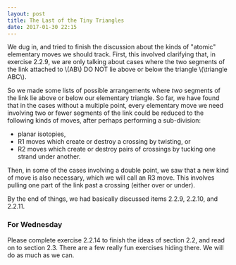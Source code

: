 ```yaml
---
layout: post
title: The Last of the Tiny Triangles
date: 2017-01-30 22:15
---
```


We dug in, and tried to finish the discussion about the kinds of "atomic"
elementary moves we should track. First, this involved clarifying that,
in exercise 2.2.9, we are only talking about cases where the two segments
of the link attached to <span>\\(AB\\)</span> DO NOT lie above or below the
triangle <span>\\(\triangle ABC\\)</span>.

So we made some lists of possible arrangements where _two_
segments of the link lie above or below our elementary triangle.
So far, we have found that
in the cases without a multiple point, every elementary move we need involving
two or fewer segments of the link could be reduced to the
following kinds of moves, after perhaps performing a sub-division:

  * planar isotopies,
  * R1 moves which create or destroy a crossing by twisting, or
  * R2 moves which create or destroy pairs of crossings by tucking one
  strand under another.

Then, in some of the cases involving a double point, we saw that a new kind of
move is also necessary, which we will call an R3 move. This involves pulling
one part of the link past a crossing (either over or under).

By the end of things, we had basically discussed items 2.2.9, 2.2.10, and
2.2.11.

### For Wednesday

Please complete exercise 2.2.14 to finish the ideas of section 2.2, and read
on to section 2.3. There are a few really fun exercises hiding there. We will
do as much as we can.
